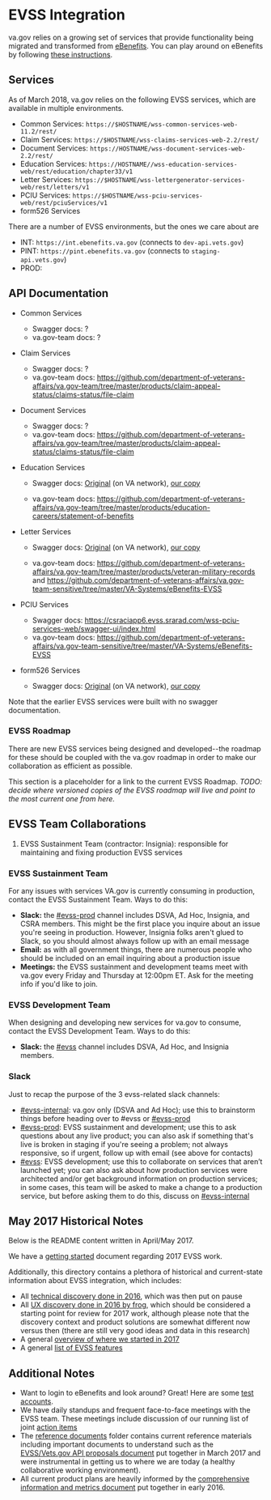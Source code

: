 # EVSS Integration

va.gov relies on a growing set of services that provide functionality being migrated and transformed from [eBenefits](https://www.ebenefits.va.gov). You can play around on eBenefits by following [these instructions](https://github.com/department-of-veterans-affairs/va.gov-team-sensitive/blob/master/Administrative/accessing-ebenefits.md).

## Services

As of March 2018, va.gov relies on the following EVSS services, which are available in multiple environments.

  * Common Services: `https://$HOSTNAME/wss-common-services-web-11.2/rest/`
  * Claim Services: `https://$HOSTNAME/wss-claims-services-web-2.2/rest/`
  * Document Services: `https://HOSTNAME/wss-document-services-web-2.2/rest/`
  * Education Services: `https://HOSTNAME//wss-education-services-web/rest/education/chapter33/v1`
  * Letter Services: `https://$HOSTNAME/wss-lettergenerator-services-web/rest/letters/v1`
  * PCIU Services: `https://$HOSTNAME/wss-pciu-services-web/rest/pciuServices/v1`
  * form526 Services

There are a number of EVSS environments, but the ones we care about are
  * INT: `https://int.ebenefits.va.gov` (connects to `dev-api.vets.gov`)
  * PINT: `https://pint.ebenefits.va.gov` (connects to `staging-api.vets.gov`)
  * PROD:

## API Documentation

  * Common Services
    * Swagger docs: ?
    * va.gov-team docs: ?
  * Claim Services
    * Swagger docs: ?
    * va.gov-team docs: https://github.com/department-of-veterans-affairs/va.gov-team/tree/master/products/claim-appeal-status/claims-status/file-claim
  * Document Services
    * Swagger docs: ?
    * va.gov-team docs: https://github.com/department-of-veterans-affairs/va.gov-team/tree/master/products/claim-appeal-status/claims-status/file-claim
  * Education Services
    * Swagger docs: [Original](https://int.ebenefits.va.gov/wss-education-services-web/swagger-ui/index.html?url=https://int.ebenefits.va.gov/wss-education-services-web/rest/swagger.yaml#/educationchapter33) (on VA network), 
[our copy](https://department-of-veterans-affairs.github.io/va-digital-services-platform-docs/api-reference/index.html?url=https://raw.githubusercontent.com/department-of-veterans-affairs/va.gov-team/master/products/education-careers/statement-of-benefits/engineering/swagger-education-services-schema.yaml)
    
    * va.gov-team docs: https://github.com/department-of-veterans-affairs/va.gov-team/tree/master/products/education-careers/statement-of-benefits
  * Letter Services

    * Swagger docs: [Original](https://int.ebenefits.va.gov/wss-lettergenerator-services-web/swagger-ui/index.html?url=https://int.ebenefits.va.gov/wss-lettergenerator-services-web/rest/swagger.yaml#/letters) (on VA network), [our copy](https://department-of-veterans-affairs.github.io/va-digital-services-platform-docs/api-reference/index.html?url=https://raw.githubusercontent.com/department-of-veterans-affairs/va.gov-team/master/products/veteran-military-records/swagger-va-letters.yaml)
    
    * va.gov-team docs: https://github.com/department-of-veterans-affairs/va.gov-team/tree/master/products/veteran-military-records and https://github.com/department-of-veterans-affairs/va.gov-team-sensitive/tree/master/VA-Systems/eBenefits-EVSS
  * PCIU Services
    * Swagger docs: https://csraciapp6.evss.srarad.com/wss-pciu-services-web/swagger-ui/index.html
    * va.gov-team docs: https://github.com/department-of-veterans-affairs/va.gov-team-sensitive/tree/master/VA-Systems/eBenefits-EVSS
  * form526 Services
    * Swagger docs: [Original](https://pint.ebenefits.va.gov/wss-form526-services-web-v2/swagger-ui/index.html?url=htt[…].gov/domain1/wss-form526-services-web-v2/rest/swagger.yaml) (on VA network), 
[our copy](https://department-of-veterans-affairs.github.io/va-digital-services-platform-docs/api-reference/index.html?url=https://raw.githubusercontent.com/department-of-veterans-affairs/va.gov-team/master/products/disability/526ez/engineering/evss-docs/wss-form526-services-web-v2.yaml)

Note that the earlier EVSS services were built with no swagger documentation.

### EVSS Roadmap

There are  new EVSS services being designed and developed--the roadmap for these should be coupled with the va.gov roadmap in order to make our collaboration as efficient as possible.

This section is a placeholder for a link to the current EVSS Roadmap.  _TODO: decide where versioned copies of the EVSS roadmap will live and point to the most current one from here._

## EVSS Team Collaborations

  1. EVSS Sustainment Team (contractor: Insignia): responsible for maintaining and fixing production EVSS services

### EVSS Sustainment Team

For any issues with services VA.gov is currently consuming in production, contact the EVSS Sustainment Team. Ways to do this:
  * **Slack:** the [#evss-prod](https://dsva.slack.com/channels/evss-prod) channel includes DSVA, Ad Hoc, Insignia, and CSRA members. This might be the first place you inquire about an issue you're seeing in production. However, Insignia folks aren't glued to Slack, so you should almost always follow up with an email message
  * **Email:** as with all government things, there are numerous people who should be included on an email inquiring about a production issue
  * **Meetings:** the EVSS sustainment and development teams meet with va.gov every Friday and Thursday at 12:00pm ET. Ask for the meeting info if you'd like to join.

### EVSS Development Team

When designing and developing new services for va.gov to consume, contact the EVSS Development Team. Ways to do this:
  * **Slack:** the [#evss](https://dsva.slack.com/channels/evss) channel includes DSVA, Ad Hoc, and Insignia members. 
 

### Slack

Just to recap the purpose of the 3 evss-related slack channels:

  * [#evss-internal](https://dsva.slack.com/channels/evss-internal): va.gov only (DSVA and Ad Hoc); use this to brainstorm things before heading over to #evss or [#evss-prod](https://dsva.slack.com/channels/evss-prod)
  * [#evss-prod](https://dsva.slack.com/channels/evss-prod): EVSS sustainment and development; use this to ask questions about any live product; you can also ask if something that's live is broken in staging if you're seeing a problem; not always responsive, so if urgent, follow up with email (see above for contacts)
  * [#evss](https://dsva.slack.com/channels/evss): EVSS development;  use this to collaborate on services that aren’t launched yet; you can also ask about how production services were architected and/or get background information on production services; in some cases, this team will be asked to make a change to a production service, but before asking them to do this, discuss on [#evss-internal](https://dsva.slack.com/channels/evss-internal)

## May 2017 Historical Notes

Below is the README content written in April/May 2017. 

We have a [getting started](https://github.com/department-of-veterans-affairs/va.gov-team/blob/master/products/evss-integration/getting-up-to-speed.md) document regarding 2017 EVSS work.

Additionally, this directory contains a plethora of historical and current-state information about EVSS integration, which includes:
* All [technical discovery done in 2016](https://github.com/department-of-veterans-affairs/va.gov-team/tree/master/products/evss-integration/discovery), which was then put on pause 
* All [UX discovery done in 2016 by frog](https://github.com/department-of-veterans-affairs/va.gov-team/tree/master/products/evss-integration/discovery), which should be considered a starting point for review for 2017 work, although please note that the discovery context and product solutions are somewhat different now versus then (there are still very good ideas and data in this research)
* A general [overview of where we started in 2017](https://github.com/department-of-veterans-affairs/va.gov-team/blob/master/products/evss-integration/vets.gov-ebenefits-intro-2017.pptx)
* A general [list of EVSS features](https://github.com/department-of-veterans-affairs/va.gov-team/blob/master/products/evss-integration/evss-features-overview.pptx)

## Additional Notes
* Want to login to eBenefits and look around?  Great!  Here are some [test accounts](https://github.com/department-of-veterans-affairs/va.gov-team-sensitive/blob/master/Administrative/accessing-ebenefits.md).
* We have daily standups and frequent face-to-face meetings with the EVSS team. These meetings include discussion of our running list of joint [action items](https://github.com/department-of-veterans-affairs/va.gov-team/blob/master/products/evss-integration/reference-documents/evss-vets.gov-collaboration-kickoff-action-item-tracker-20170503.xlsx)
* The [reference documents](https://github.com/department-of-veterans-affairs/va.gov-team/tree/master/products/evss-integration/reference-documents) folder contains current reference materials including important documents to understand such as the [EVSS/Vets.gov API proposals document](https://github.com/department-of-veterans-affairs/va.gov-team/blob/master/products/evss-integration/reference-documents/evss-dsva-api-proposal-mar2017.pptx) put together in March 2017 and were instrumental in getting us to where we are today (a healthy collaborative working environment).
* All current product plans are heavily informed by the [comprehensive information and metrics document](https://github.com/department-of-veterans-affairs/va.gov-team/blob/master/products/evss-integration/reference-documents/evss-comprehensive-info-and-metrics-apr2016.xlsx) put together in early 2016.
